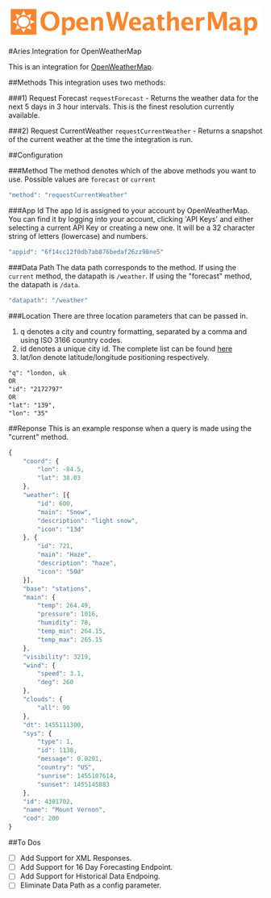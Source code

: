 ![alt text](/img/logo.png "Aries Integration for PostgreSQL")

#Aries Integration for OpenWeatherMap

This is an integration for [OpenWeatherMap](http://openweathermap.org).

##Methods
This integration uses two methods:

###1) Request Forecast
`requestForecast` - Returns the weather data for the next 5 days in 3 hour intervals. This is the finest resolution currently available.

###2) Request CurrentWeather
`requestCurrentWeather` - Returns a snapshot of the current weather at the time the integration is run.


##Configuration

###Method
The method denotes which of the above methods you want to use. Possible values are `forecast` or `current`
```javascript
"method": "requestCurrentWeather"
```

###App Id
The app Id is assigned to your account by OpenWeatherMap. You can find it by logging into your account, clicking 'API Keys' and either selecting a current API Key or creating a new one. It will be a 32 character string of letters (lowercase) and numbers.
```javascript
"appid": "6f14cc12f0db7ab876bedaf26zz98ne5"
```

###Data Path
The data path corresponds to the method. If using the `current` method, the datapath is `/weather`. If using the "forecast" method, the datapath is `/data`.
```javascript
"datapath": "/weather"
```

###Location
There are three location parameters that can be passed in.
1) q denotes a city and country formatting, separated by a comma and using ISO 3166 country codes.
2) id denotes a unique city id. The complete list can be found [here](http://bulk.openweathermap.org/sample/)
3) lat/lon denote latitude/longitude positioning respectively.
```
"q": "london, uk
OR
"id": "2172797"
OR
"lat": "139",
"lon": "35"
```

##Reponse
This is an example response when a query is made using the "current" method.
```javascript
{
    "coord": {
        "lon": -84.5,
        "lat": 38.03
    },
    "weather": [{
        "id": 600,
        "main": "Snow",
        "description": "light snow",
        "icon": "13d"
    }, {
        "id": 721,
        "main": "Haze",
        "description": "haze",
        "icon": "50d"
    }],
    "base": "stations",
    "main": {
        "temp": 264.49,
        "pressure": 1016,
        "humidity": 78,
        "temp_min": 264.15,
        "temp_max": 265.15
    },
    "visibility": 3219,
    "wind": {
        "speed": 3.1,
        "deg": 260
    },
    "clouds": {
        "all": 90
    },
    "dt": 1455111300,
    "sys": {
        "type": 1,
        "id": 1138,
        "message": 0.0291,
        "country": "US",
        "sunrise": 1455107614,
        "sunset": 1455145883
    },
    "id": 4301702,
    "name": "Mount Vernon",
    "cod": 200
}
```

##To Dos
- [ ] Add Support for XML Responses.
- [ ] Add Support for 16 Day Forecasting Endpoint.
- [ ] Add Support for Historical Data Endpoing.
- [ ] Eliminate Data Path as a config parameter.
